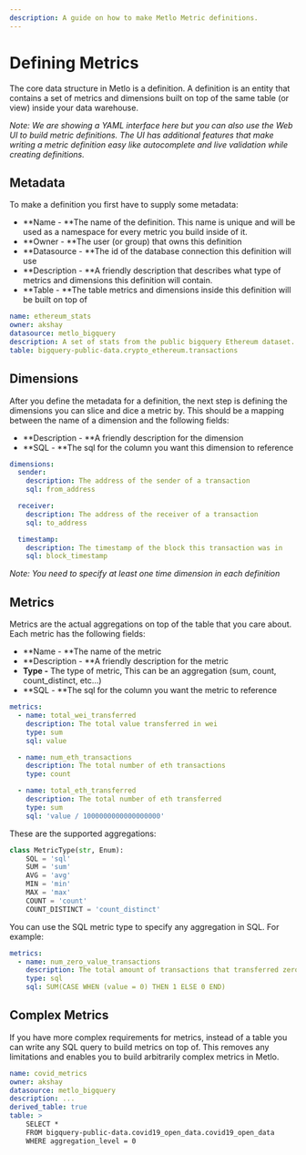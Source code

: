 ```yaml
---
description: A guide on how to make Metlo Metric definitions.
---
```


# Defining Metrics

The core data structure in Metlo is a definition. A definition is an entity that contains a set of metrics and dimensions built on top of the same table (or view) inside your data warehouse.

_Note: We are showing a YAML interface here but you can also use the Web UI to build metric definitions. The UI has additional features that make writing a metric definition easy like autocomplete and live validation while creating definitions._

## Metadata

To make a definition you first have to supply some metadata:

* **Name - **The name of the definition. This name is unique and will be used as a namespace for every metric you build inside of it.
* **Owner - **The user (or group) that owns this definition
* **Datasource - **The id of the database connection this definition will use
* **Description - **A friendly description that describes what type of metrics and dimensions this definition will contain.
* **Table - **The table metrics and dimensions inside this definition will be built on top of

```yaml
name: ethereum_stats
owner: akshay
datasource: metlo_bigquery
description: A set of stats from the public bigquery Ethereum dataset.
table: bigquery-public-data.crypto_ethereum.transactions
```

## Dimensions

After you define the metadata for a definition, the next step is defining the dimensions you can slice and dice a metric by. This should be a mapping between the name of a dimension and the following fields:

* **Description - **A friendly description for the dimension
* **SQL - **The sql for the column you want this dimension to reference

```yaml
dimensions:
  sender:
    description: The address of the sender of a transaction
    sql: from_address

  receiver:
    description: The address of the receiver of a transaction
    sql: to_address

  timestamp:
    description: The timestamp of the block this transaction was in
    sql: block_timestamp
```

*Note: You need to specify at least one time dimension in each definition*

## Metrics

Metrics are the actual aggregations on top of the table that you care about. Each metric has the following fields:

* **Name - **The name of the metric
* **Description - **A friendly description for the metric
* **Type -** The type of metric, This can be an aggregation (sum, count, count_distinct, etc…)
* **SQL - **The sql for the column you want the metric to reference

```yaml
metrics:
  - name: total_wei_transferred
    description: The total value transferred in wei
    type: sum
    sql: value

  - name: num_eth_transactions
    description: The total number of eth transactions
    type: count

  - name: total_eth_transferred
    description: The total number of eth transferred
    type: sum
    sql: 'value / 1000000000000000000'
```

These are the supported aggregations:

```python
class MetricType(str, Enum):
    SQL = 'sql'
    SUM = 'sum'
    AVG = 'avg'
    MIN = 'min'
    MAX = 'max'
    COUNT = 'count'
    COUNT_DISTINCT = 'count_distinct'
```

You can use the SQL metric type to specify any aggregation in SQL. For example:

```yaml
metrics:
  - name: num_zero_value_transactions
    description: The total amount of transactions that transferred zero wei
    type: sql
    sql: SUM(CASE WHEN (value = 0) THEN 1 ELSE 0 END)
```

## Complex Metrics

If you have more complex requirements for metrics, instead of a table you can write any SQL query to build metrics on top of. This removes any limitations and enables you to build arbitrarily complex metrics in Metlo.

```yaml
name: covid_metrics
owner: akshay
datasource: metlo_bigquery
description: ...
derived_table: true
table: >
    SELECT *
    FROM bigquery-public-data.covid19_open_data.covid19_open_data
    WHERE aggregation_level = 0
```
